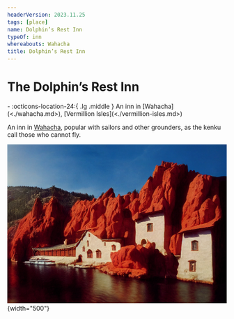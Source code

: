 ```yaml
---
headerVersion: 2023.11.25
tags: [place]
name: Dolphin’s Rest Inn
typeOf: inn
whereabouts: Wahacha
title: Dolphin’s Rest Inn
---
```

# The Dolphin’s Rest Inn
<div class="grid cards ext-narrow-margin ext-one-column" markdown>
-    :octicons-location-24:{ .lg .middle } An inn in [Wahacha](<./wahacha.md>), [Vermillion Isles](<./vermillion-isles.md>)  
</div>


An inn in [Wahacha](<./wahacha.md>), popular with sailors and other grounders, as the kenku call those who cannot fly. 

![Wahacha Inn 1](../../assets/wahacha-inn-1.png){width="500"}